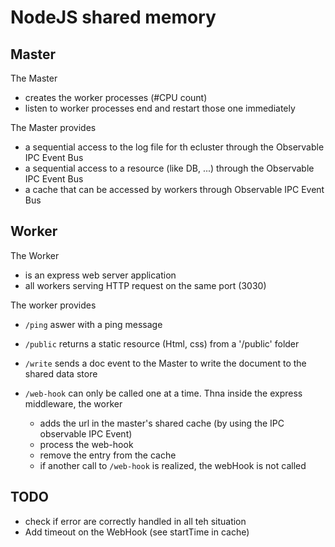 # NodeJS shared memory


## Master

The Master

* creates the worker processes (#CPU count)
* listen to worker processes end and restart those one immediately

The Master provides

* a sequential access to the log file for th ecluster through the Observable IPC Event Bus 
* a sequential access to a resource (like DB, ...) through the Observable IPC Event Bus 
* a cache that can be accessed by workers through Observable IPC Event Bus 

## Worker

The Worker

* is an express web server application
* all workers serving HTTP request on the same port (3030)

The worker provides
* `/ping` aswer with a ping message
  
* `/public` returns a static resource (Html, css) from a '/public' folder

* `/write` sends a doc event to the Master to write the document to the shared data store 

* `/web-hook` can only be called one at a time. Thna inside the express middleware, the worker
    * adds the url in the master's shared cache (by using the IPC observable IPC Event)
    * process the web-hook
    * remove the entry from the cache
  * if another call to `/web-hook` is realized, the webHook is not called
  
## TODO
  
  * check if error are correctly handled in all teh situation
  * Add timeout on the WebHook (see startTime in cache)

